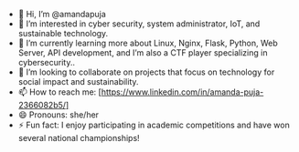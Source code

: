 - 👋 Hi, I’m @amandapuja
- 👀 I’m interested in cyber security, system administrator, IoT, and sustainable technology.
- 🌱 I’m currently learning more about Linux, Nginx, Flask, Python, Web Server, API development, and I’m also a CTF player specializing in cybersecurity..
- 💞️ I’m looking to collaborate on projects that focus on technology for social impact and sustainability.
- 📫 How to reach me: [https://www.linkedin.com/in/amanda-puja-2366082b5/]
- 😄 Pronouns: she/her
- ⚡ Fun fact: I enjoy participating in academic competitions and have won several national championships!


<!---
amandapuja/amandapuja is a ✨ special ✨ repository because its `README.md` (this file) appears on your GitHub profile.
You can click the Preview link to take a look at your changes.
--->
